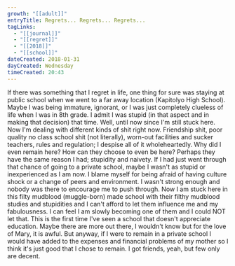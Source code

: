 ```yaml
---
growth: "[[adult]]"
entryTitle: Regrets... Regrets... Regrets...
tagLinks:
  - "[[journal]]"
  - "[[regret]]"
  - "[[2018]]"
  - "[[school]]"
dateCreated: 2018-01-31
dayCreated: Wednesday
timeCreated: 20:43
---
```

If there was something that I regret in life, one thing for sure was staying at public school when we went to a far away location (Kapitolyo High School). Maybe I was being immature, ignorant, or I was just completely clueless of life when I was in 8th grade. I admit I was stupid (in that aspect and in making that decision) that time. Well, until now since I'm still stuck here. Now I'm dealing with different kinds of shit right now. Friendship shit, poor quality no class school shit (not literally), worn-out facilities and sucker teachers, rules and regulation; I despise all of it wholeheartedly. Why did I even remain here? How can they choose to even be here? Perhaps they have the same reason I had; stupidity and naivety. If I had just went through that chance of going to a private school, maybe I wasn't as stupid or inexperienced as I am now. I blame myself for being afraid of having culture shock or a change of peers and environment. I wasn't strong enough and nobody was there to encourage me to push through. Now I am stuck here in this filty mudblood (muggle-born) made school with their filthy mudblood studies and stupidities and I can't afford to let them influence me and my fabulousness. I can feel I am slowly becoming one of them and I could NOT let that. This is the first time I've seen a school that doesn't appreciate education. Maybe there are more out there, I wouldn't know but for the love of Mary, it is awful. But anyway, if I were to remain in a private school I would have added to the expenses and financial problems of my mother so I think it's just good that I chose to remain. I got friends, yeah, but few only are decent. 